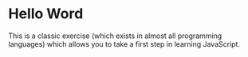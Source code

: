 # Hello Word

This is a classic exercise (which exists in almost all programming languages) which allows you to take a first step in learning JavaScript.
